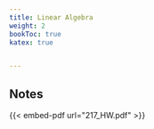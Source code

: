 ```yaml
---
title: Linear Algebra
weight: 2
bookToc: true
katex: true


---
```


## Notes

{{< embed-pdf url="217_HW.pdf" >}}